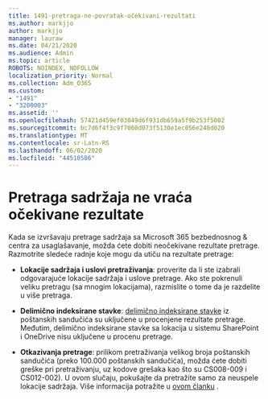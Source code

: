 ```yaml
---
title: 1491-pretraga-ne-povratak-očekivani-rezultati
ms.author: markjjo
author: markjjo
manager: lauraw
ms.date: 04/21/2020
ms.audience: Admin
ms.topic: article
ROBOTS: NOINDEX, NOFOLLOW
localization_priority: Normal
ms.collection: Adm_O365
ms.custom:
- "1491"
- "3200003"
ms.assetid: ''
ms.openlocfilehash: 57421d459ef03049d6f931db659a5f9b253f5002
ms.sourcegitcommit: bc7d6f4f3c9f7060d073f5130e1ec856e248d020
ms.translationtype: MT
ms.contentlocale: sr-Latn-RS
ms.lasthandoff: 06/02/2020
ms.locfileid: "44510586"
---
```

# <a name="content-search-not-returning-expected-results"></a>Pretraga sadržaja ne vraća očekivane rezultate

Kada se izvršavaju pretrage sadržaja sa Microsoft 365 bezbednosnog & centra za usaglašavanje, možda ćete dobiti neočekivane rezultate pretrage. Razmotrite sledeće radnje koje mogu da utiču na rezultate pretrage:

- **Lokacije sadržaja i uslovi pretraživanja**: proverite da li ste izabrali odgovarajuće lokacije sadržaja i uslove pretrage. Ako ste pokrenuli veliku pretragu (sa mnogim lokacijama), razmislite o tome da je razdelite u više pretraga.

- **Delimično indeksirane stavke**: [delimično indeksirane stavke](https://docs.microsoft.com/microsoft-365/compliance/partially-indexed-items-in-content-search) iz poštanskih sandučića su uključene u procenjene rezultate pretrage. Međutim, delimično indeksirane stavke sa lokacija u sistemu SharePoint i OneDrive nisu uključene u procenu pretrage.

- **Otkazivanja pretrage**: prilikom pretraživanja velikog broja poštanskih sandučića (preko 100.000 poštanskih sandučića), možda ćete dobiti greške pri pretraživanju, uz kodove grešaka kao što su CS008-009 i CS012-002). U ovom slučaju, pokušajte da pretražite samo za neuspele lokacije sadržaja. Više informacija potražite u [ovom članku](https://docs.microsoft.com/microsoft-365/compliance/retry-failed-content-search) .
